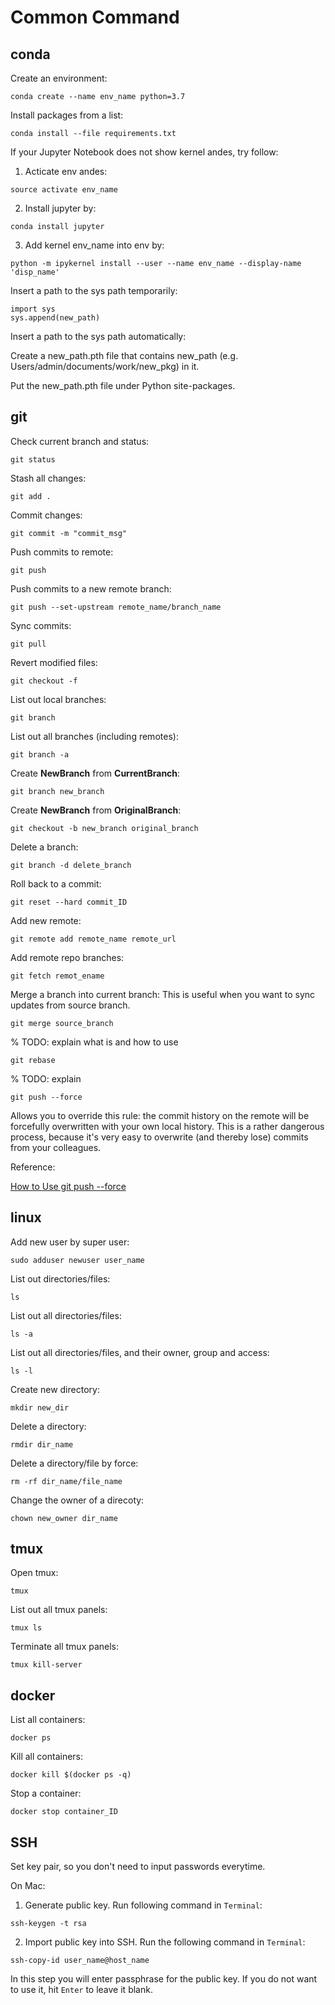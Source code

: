 # Common Command

## conda
Create an environment:
```
conda create --name env_name python=3.7
```

Install packages from a list:
```
conda install --file requirements.txt
```

If your Jupyter Notebook does not show kernel andes, try follow:
1. Acticate env andes:
```
source activate env_name
```

2. Install jupyter by:
```
conda install jupyter
```

3. Add kernel env_name into env by:
```
python -m ipykernel install --user --name env_name --display-name 'disp_name'
```

Insert a path to the sys path temporarily:
```
import sys
sys.append(new_path)
```

Insert a path to the sys path automatically:

Create a new_path.pth file that contains new_path (e.g. Users/admin/documents/work/new_pkg) in it.

Put the new_path.pth file under Python site-packages.

## git
Check current branch and status:
```
git status
```

Stash all changes:
```
git add .
```

Commit changes:
```
git commit -m "commit_msg"
```

Push commits to remote:
```
git push
```

Push commits to a new remote branch:
```
git push --set-upstream remote_name/branch_name
```

Sync commits:
```
git pull
```

Revert modified files:
```
git checkout -f
```

List out local branches:
```
git branch
```

List out all branches (including remotes):
```
git branch -a
```

Create **NewBranch** from **CurrentBranch**:
```
git branch new_branch
```

Create **NewBranch** from **OriginalBranch**:
```
git checkout -b new_branch original_branch
```

Delete a branch:
```
git branch -d delete_branch
```

Roll back to a commit:
```
git reset --hard commit_ID
```

Add new remote:
```
git remote add remote_name remote_url
```

Add remote repo branches:
```
git fetch remot_ename
```

Merge a branch into current branch:
This is useful when you want to sync updates from source branch.
```
git merge source_branch
```

% TODO: explain what is and how to use
```
git rebase
```

% TODO: explain
```
git push --force
```
Allows you to override this rule: the commit history on the remote will be forcefully overwritten with your own local history. This is a rather dangerous process, because it's very easy to overwrite (and thereby lose) commits from your colleagues.

Reference:

[How to Use git push --force](https://www.git-tower.com/learn/git/faq/git-force-push/)

## linux
Add new user by super user:
```
sudo adduser newuser user_name
```

List out directories/files:
```
ls
```

List out all directories/files:
```
ls -a
```

List out all directories/files, and their owner, group and access:
```
ls -l
```

Create new directory:
```
mkdir new_dir
```

Delete a directory:
```
rmdir dir_name
```

Delete a directory/file by force:
```
rm -rf dir_name/file_name
```

Change the owner of a direcoty:
```
chown new_owner dir_name
```

## tmux
Open tmux:
```
tmux
```

List out all tmux panels:
```
tmux ls
```

Terminate all tmux panels:
```
tmux kill-server
```

## docker
List all containers:
```
docker ps
```

Kill all containers:
```
docker kill $(docker ps -q)
```

Stop a container:
```
docker stop container_ID
```

## SSH
Set key pair, so you don't need to input passwords everytime.

On Mac:
1. Generate public key. Run following command in `Terminal`:
```
ssh-keygen -t rsa
```

2. Import public key into SSH. Run the following command in `Terminal`:
```
ssh-copy-id user_name@host_name
```
In this step you will enter passphrase for the public key. If you do not want to use it, hit `Enter` to leave it blank.
